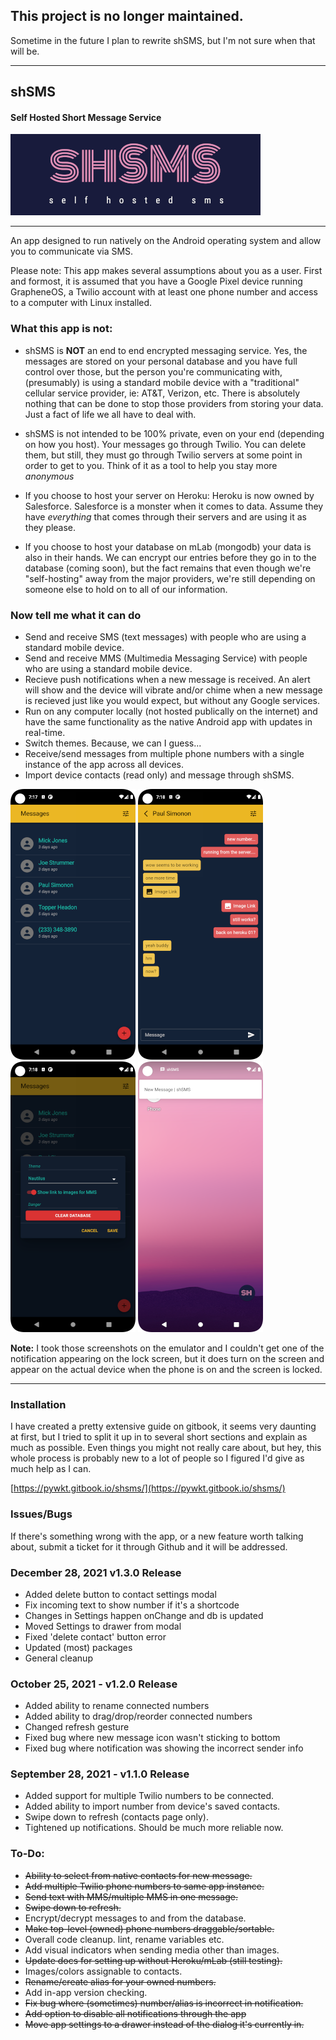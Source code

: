 ## This project is no longer maintained.
Sometime in the future I plan to rewrite shSMS, but I'm not sure when that will be.

---

## shSMS
#### Self Hosted Short Message Service

![shSMS](./public/docs/images/logo-01.png "shSMS")

---

An app designed to run natively on the Android operating system and allow you to communicate via SMS.

Please note: This app makes several assumptions about you as a user. First and formost, it is assumed that you have a Google Pixel device running GrapheneOS, a Twilio account with at least one phone number and access to a computer with Linux installed.

### What this app is not:
   * shSMS is **NOT** an end to end encrypted messaging service. Yes, the messages are stored on your personal database and you have full control over those, but the person you're communicating with, (presumably) is using a standard mobile device with a "traditional" cellular service provider, ie: AT&T, Verizon, etc. There is absolutely nothing that can be done to stop those providers from storing your data. Just a fact of life we all have to deal with.

   * shSMS is not intended to be 100% private, even on your end (depending on how you host). Your messages go through Twilio. You can delete them, but still, they must go through Twilio servers at some point in order to get to you. Think of it as a tool to help you stay more _anonymous_
   
   * If you choose to host your server on Heroku: Heroku is now owned by Salesforce. Salesforce is a monster when it comes to data. Assume they have _everything_ that comes through their servers and are using it as they please.
   
   * If you choose to host your database on mLab (mongodb) your data is also in their hands. We can encrypt our entries before they go in to the database (coming soon), but the fact remains that even though we're "self-hosting" away from the major providers, we're still depending on someone else to hold on to all of our information.

### Now tell me what it can do
   * Send and receive SMS (text messages) with people who are using a standard mobile device.
   * Send and receive MMS (Multimedia Messaging Service) with people who are using a standard mobile device. 
   * Recieve push notifications when a new message is received. An alert will show and the device will vibrate and/or chime when a new message is recieved just like you would expect, but without any Google services.
   * Run on any computer locally (not hosted publically on the internet) and have the same functionality as the native Android app with updates in real-time.
   * Switch themes. Because, we can I guess...
   * Receive/send messages from multiple phone numbers with a single instance of the app across all devices.
   * Import device contacts (read only) and message through shSMS.

![shSMS](./public/docs/images/contact-list.png "Contact List") ![shSMS](./public/docs/images/message-01.png "Messages") ![shSMS](./public/docs/images/settings-01.png "Settings") ![shSMS](./public/docs/images/notification.png "Notification")

**Note:** I took those screenshots on the emulator and I couldn't get one of the notification appearing on the lock screen, but it does turn on the screen and appear on the actual device when the phone is on and the screen is locked.

---

### Installation

I have created a pretty extensive guide on gitbook, it seems very daunting at first, but I tried to split it up in to several short sections and explain as much as possible. Even things you might not really care about, but hey, this whole process is probably new to a lot of people so I figured I'd give as much help as I can.

[https://pywkt.gitbook.io/shsms/](https://pywkt.gitbook.io/shsms/)

### Issues/Bugs
If there's something wrong with the app, or a new feature worth talking about, submit a ticket for it through Github and it will be addressed.

### December 28, 2021 v1.3.0 Release
   * Added delete button to contact settings modal
   * Fix incoming text to show number if it's a shortcode
   * Changes in Settings happen onChange and db is updated
   * Moved Settings to drawer from modal
   * Fixed 'delete contact' button error
   * Updated (most) packages
   * General cleanup

### October 25, 2021 - v1.2.0 Release
   * Added ability to rename connected numbers
   * Added ability to drag/drop/reorder connected numbers
   * Changed refresh gesture
   * Fixed bug where new message icon wasn't sticking to bottom
   * Fixed bug where notification was showing the incorrect sender info

### September 28, 2021 - v1.1.0 Release
   * Added support for multiple Twilio numbers to be connected.
   * Added ability to import number from device's saved contacts.
   * Swipe down to refresh (contacts page only).
   * Tightened up notifications. Should be much more reliable now.

### To-Do:
   * ~~Ability to select from native contacts for new message.~~
   * ~~Add multiple Twilio phone numbers to same app instance.~~
   * ~~Send text with MMS/multiple MMS in one message.~~
   * ~~Swipe down to refresh.~~
   * Encrypt/decrypt messages to and from the database.
   * ~~Make top-level (owned) phone numbers draggable/sortable.~~
   * Overall code cleanup. lint, rename variables etc.
   * Add visual indicators when sending media other than images.
   * ~~Update docs for setting up without Heroku/mLab (still testing).~~
   * Images/colors assignable to contacts.
   * ~~Rename/create alias for your owned numbers.~~
   * Add in-app version checking.
   * ~~Fix bug where (sometimes) number/alias is incorrect in notification.~~
   * ~~Add option to disable all notifications through the app~~
   * ~~Move app settings to a drawer instead of the dialog it's currently in.~~
